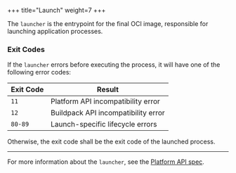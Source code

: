 +++
title="Launch"
weight=7
+++

The `launcher` is the entrypoint for the final OCI image, responsible for launching application processes.

<!--more-->

### Exit Codes

If the `launcher` errors before executing the process, it will have one of the following error codes:

| Exit Code | Result                              |
|-----------|-------------------------------------|
| `11`      | Platform API incompatibility error  |
| `12`      | Buildpack API incompatibility error |
| `80-89`   | Launch-specific lifecycle errors    |

Otherwise, the exit code shall be the exit code of the launched process.

***

For more information about the `launcher`, see the [Platform API spec](https://github.com/buildpacks/spec/blob/main/platform.md#launcher).
